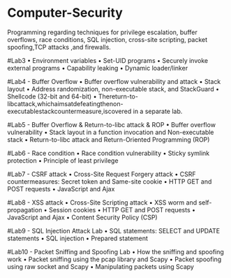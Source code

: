 # Computer-Security
Programming regarding techniques for privilege escalation, buffer overflows, race conditions, SQL injection, cross-site  scripting, packet  spoofing,TCP attacks ,and firewalls.

#Lab3 
• Environment variables
• Set-UID programs
• Securely invoke external programs • Capability leaking
• Dynamic loader/linker

#Lab4 - Buffer Overflow
• Buffer overflow vulnerability and attack
• Stack layout
• Address randomization, non-executable stack, and StackGuard
• Shellcode (32-bit and 64-bit)
• Thereturn-to-libcattack,whichaimsatdefeatingthenon-executablestackcountermeasure,iscovered
in a separate lab.

#Lab5 - Buffer Overflow & Return-to-libc attack & ROP
• Buffer overflow vulnerability
• Stack layout in a function invocation and Non-executable stack 
• Return-to-libc attack and Return-Oriented Programming (ROP)

#Lab6 - Race condition
• Race condition vulnerability 
• Sticky symlink protection
• Principle of least privilege

#Lab7 - CSRF attack
• Cross-Site Request Forgery attack
• CSRF countermeasures: Secret token and Same-site cookie 
• HTTP GET and POST requests
• JavaScript and Ajax

#Lab8 - XSS attack 
• Cross-Site Scripting attack
• XSS worm and self-propagation • Session cookies
• HTTP GET and POST requests • JavaScript and Ajax
• Content Security Policy (CSP)

#Lab9 - SQL Injection Attack Lab
• SQL statements: SELECT and UPDATE statements 
• SQL injection
• Prepared statement

#Lab10 - Packet Sniffing and Spoofing Lab
• How the sniffing and spoofing work
• Packet sniffing using the pcap library and Scapy 
• Packet spoofing using raw socket and Scapy
• Manipulating packets using Scapy
